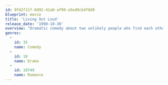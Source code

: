```yaml
---
id: 9fd2f11f-8d92-41a0-af90-a5ed9cb4f8d9
blueprint: movie
title: 'Living Out Loud'
release_date: '1998-10-30'
overview: "Dramatic comedy about two unlikely people who find each other while looking for love. Judith Nelson (Holly Hunter) is suddenly single after discovering her husband of fifteen years, a successful doctor (Martin Donovan), has been having an affair with a younger woman. Judith stews, plans, plots and fantasizes, but she can't decide what to do with her life until she goes out to a night club to see singer Liz Bailey (Queen Latifah), who is full of advice on life and love. While out on the town, Judith is suddenly kissed by a total stranger, which opens her eyes to new possibilities ... which is when she notices Pat (Danny De Vito), the elevator operator in her building."
genres:
  -
    id: 35
    name: Comedy
  -
    id: 18
    name: Drama
  -
    id: 10749
    name: Romance
---
```

